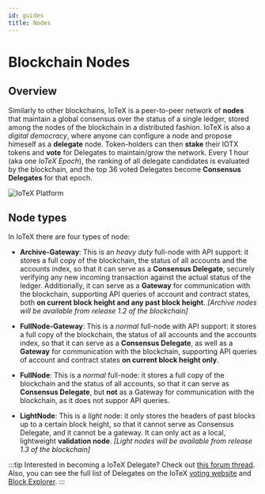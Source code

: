 ```yaml
---
id: guides
title: Nodes
---
```


# Blockchain Nodes

## Overview

Similarly to other blockchains, IoTeX is a peer-to-peer network of **nodes** that maintain a global consensus over the status of a single ledger, stored among the nodes of the blockchain in a distributed fashion. IoTeX is also a _digital democracy_, where anyone can configure a node and propose himeself as a **delegate** node. Token-holders can then **stake** their IOTX tokens and **vote** for Delegates to maintain/grow the network. Every 1 hour (aka one _IoTeX Epoch_), the ranking of all delegate candidates is evaluated by the blockchain, and the top 36 voted Delegates become **Consensus Delegates** for that epoch.

![IoTeX Platform](/img/introduction/nodes2.png)

## Node types

In IoTeX there are four types of node:

- **Archive-Gateway**: This is an _heavy duty_ full-node with API support: it stores a full copy of the blockchain, the status of all accounts and the accounts index, so that it can serve as a **Consensus Delegate**, securely verifying any new incoming transaction against the actual status of the ledger. Additionally, it can serve as a **Gateway** for communication with the blockchain, supporting API queries of account and contract states, both **on current block height and any past block height**. _[Archive nodes will be available from release 1.2 of the blockchain]_

- **FullNode-Gateway**: This is a _normal_ full-node with API support: it stores a full copy of the blockchain, the status of all accounts and the accounts index, so that it can serve as a **Consensus Delegate**, as well as a **Gateway** for communication with the blockchain, supporting API queries of account and contract states **on current block height only**.

- **FullNode**: This is a _normal_ full-node: it stores a full copy of the blockchain and the status of all accounts, so that it can serve as **Consensus Delegate**, but **not** as a Gateway for communication with the blockchain, as it does not suppor API queries.

- **LightNode**: This is a _light_ node: it only stores the headers of past blocks up to a certain block height, so that it cannot serve as Consensus Delegate, and it cannot be a gateway. It can only act as a local, lightweight **validation node**. _[Light nodes will be available from release 1.3 of the blockchain]_

:::tip
Interested in becoming a IoTeX Delegate? Check out [this forum thread](https://community.iotex.io/t/official-iotex-delegates-thread/1263). Also, you can see the full list of Delegates on the IoTeX [voting website](member.iotex.io) and [Block Explorer](iotexscan.io).
:::
